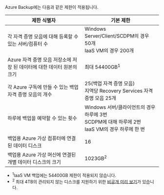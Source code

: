 
Azure Backup에는 다음과 같은 제한이 적용됩니다.

| 제한 식별자 | 기본 제한 |
| --- | --- |
| 각 자격 증명 모음에 대해 등록할 수 있는 서버/컴퓨터 수 |Windows Server/Client/SCDPM의 경우 50개  <br/> IaaS VM의 경우 200개 |
| Azure 자격 증명 모음 저장소에 저장 된 데이터에 대한 데이터 원본의 크기 |최대 54400GB<sup>1</sup> |
| 각 Azure 구독에 만들 수 있는 백업 자격 증명 모음의 개수 |25(백업 자격 증명 모음) <br/> 지역당 Recovery Services 자격 증명 모음 25개 |
| 하루에 백업을 예약할 수 있는 횟수 |Windows 서버/클라이언트의 경우 하루에 3번  <br/> SCDPM에 대해 하루에 2번 <br/> IaaS VM의 경우 하루에 한 번 |
| 백업용 Azure 가상 컴퓨터에 연결된 데이터 디스크 |16 |
| 백업용 Azure 가상 머신에 연결된 개별 데이터 디스크의 크기| 1023GB<sup>2</sup>|

* <sup>1</sup>IaaS VM 백업에는 54400GB 제한이 적용되지 않습니다.
* <sup>2</sup> 최대 4TB의 관리되지 않는 디스크를 지원하기 위한 [비공개 미리 보기](https://gallery.technet.microsoft.com/Instant-recovery-point-and-25fe398a?redir=0)가 있습니다. 

